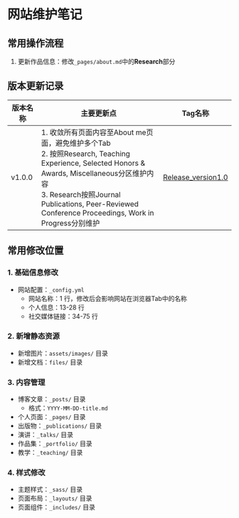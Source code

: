 # 网站维护笔记

## 常用操作流程

1. 更新作品信息：修改`_pages/about.md`中的**Research**部分


## 版本更新记录

| 版本名称 | 主要更新点 | Tag名称 |
|---------|------------|---------|
| v1.0.0  | 1. 收敛所有页面内容至About me页面，避免维护多个Tab<br> 2. 按照Research, Teaching Experience, Selected Honors & Awards, Miscellaneous分区维护内容<br> 3. Research按照Journal Publications, Peer-Reviewed Conference Proceedings, Work in Progress分别维护 | [Release_version1.0](https://github.com/dreamerhua/dreamerhua.github.io/releases/tag/Release_version1.0)


## 常用修改位置

### 1. 基础信息修改
- 网站配置：`_config.yml`
  - 网站名称：1 行，修改后会影响网站在浏览器Tab中的名称
  - 个人信息：13-28 行
  - 社交媒体链接：34-75 行

### 2. 新增静态资源
- 新增图片：`assets/images/` 目录
- 新增文档：`files/` 目录

### 3. 内容管理
- 博客文章：`_posts/` 目录
  - 格式：`YYYY-MM-DD-title.md`
- 个人页面：`_pages/` 目录
- 出版物：`_publications/` 目录
- 演讲：`_talks/` 目录
- 作品集：`_portfolio/` 目录
- 教学：`_teaching/` 目录

### 4. 样式修改
- 主题样式：`_sass/` 目录
- 页面布局：`_layouts/` 目录
- 页面组件：`_includes/` 目录

